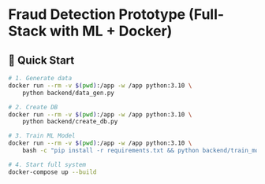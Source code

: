 # Fraud Detection Prototype (Full-Stack with ML + Docker)

## 🚀 Quick Start

```bash
# 1. Generate data
docker run --rm -v $(pwd):/app -w /app python:3.10 \
    python backend/data_gen.py

# 2. Create DB
docker run --rm -v $(pwd):/app -w /app python:3.10 \
    python backend/create_db.py

# 3. Train ML Model
docker run --rm -v $(pwd):/app -w /app python:3.10 \
    bash -c "pip install -r requirements.txt && python backend/train_model.py"

# 4. Start full system
docker-compose up --build
